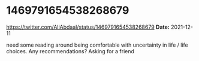 # 1469791654538268679
https://twitter.com/AliAbdaal/status/1469791654538268679
**Date:** 2021-12-11

need some reading around being comfortable with uncertainty in life / life choices. Any recommendations? Asking for a friend
